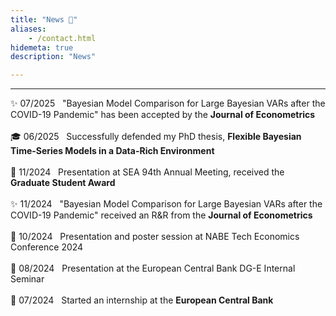 ```yaml
---
title: "News 📣"
aliases:
    - /contact.html
hidemeta: true
description: "News"

---
```


---
✨ 07/2025 &nbsp; "Bayesian Model Comparison for Large Bayesian VARs after the COVID-19 Pandemic" has been accepted by the **Journal of Econometrics**<br>
<br>
🎓 06/2025 &nbsp; Successfully defended my PhD thesis, **Flexible Bayesian Time-Series Models in a Data-Rich Environment**<br>
<br>
📣 11/2024 &nbsp; Presentation at SEA 94th Annual Meeting, received the **Graduate Student Award**<br>
<br>
✨ 11/2024 &nbsp; "Bayesian Model Comparison for Large Bayesian VARs after the COVID-19 Pandemic" received an R&R from the **Journal of Econometrics**<br>
<br>
📣 10/2024 &nbsp; Presentation and poster session at NABE Tech Economics Conference 2024<br>
<br>
📣 08/2024 &nbsp; Presentation at the European Central Bank DG-E Internal Seminar<br>
<br>
💼 07/2024 &nbsp; Started an internship at the **European Central Bank** <br>
